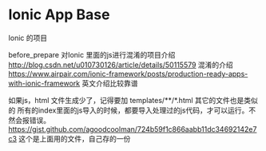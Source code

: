 Ionic App Base
==============

Ionic 的项目

before_prepare 对Ionic 里面的js进行混淆的项目介绍
http://blog.csdn.net/u010730126/article/details/50115579 混淆的介绍
https://www.airpair.com/ionic-framework/posts/production-ready-apps-with-ionic-framework 英文介绍比较靠谱

如果js，html 文件生成少了，记得要加 templates/**/*.html 其它的文件也是类似的
所有的index里面的js导入的时候，都要导入处理过的js代码，才可以运行。不然会报错误。
https://gist.github.com/agoodcoolman/724b59f1c866aabb11dc34692142e7c3  这个是上面用的文件，自己存的一份